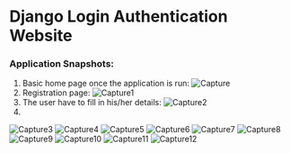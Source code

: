 # Django Login Authentication Website

### Application Snapshots:
1. Basic home page once the application is run:
![Capture](https://user-images.githubusercontent.com/75041273/149496667-6ba29dba-6e36-4192-bd76-746c08325809.PNG)
2. Registration page:
![Capture1](https://user-images.githubusercontent.com/75041273/149496913-5ff4eae5-b7af-4358-b372-56d2596e3560.PNG)
3. The user have to fill in his/her details:
![Capture2](https://user-images.githubusercontent.com/75041273/149496985-2d46ab39-4caf-4ef3-8e7b-9b5614e40afc.PNG)
4. 
![Capture3](https://user-images.githubusercontent.com/75041273/149497038-bfdfaa0c-26b8-4560-a0d7-e9057ea75b93.PNG)
![Capture4](https://user-images.githubusercontent.com/75041273/149497080-9d75f98d-7727-41cd-b85b-fb2aeb088f72.PNG)
![Capture5](https://user-images.githubusercontent.com/75041273/149497116-1be9b159-e57f-4d67-83c3-a6bb4bba9048.PNG)
![Capture6](https://user-images.githubusercontent.com/75041273/149497141-896c6ad4-05c5-41ef-a8d6-9be40525a915.PNG)
![Capture7](https://user-images.githubusercontent.com/75041273/149497176-2d0f1e39-5f0b-48e8-9fc8-0e582a94ceda.PNG)
![Capture8](https://user-images.githubusercontent.com/75041273/149497214-2d96f808-5003-412a-9a11-c9c839e0130c.PNG)
![Capture9](https://user-images.githubusercontent.com/75041273/149497246-80798932-7b68-40d5-9e38-0843da32b84f.PNG)
![Capture10](https://user-images.githubusercontent.com/75041273/149497272-1d3f89de-421d-415c-8d8c-7cc4b372076b.PNG)
![Capture11](https://user-images.githubusercontent.com/75041273/149497315-1a22a622-bcd1-4a97-bed5-4f35bc0abd58.PNG)
![Capture12](https://user-images.githubusercontent.com/75041273/149497350-268524cc-f6c0-4943-9353-2ce1d9498ea5.PNG)
